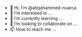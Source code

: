 - 👋 Hi, I’m @atiqahammed-nuarca
- 👀 I’m interested in ...
- 🌱 I’m currently learning ...
- 💞️ I’m looking to collaborate on ...
- 📫 How to reach me ...

<!---
atiqahammed-nuarca/atiqahammed-nuarca is a ✨ special ✨ repository because its `README.md` (this file) appears on your GitHub profile.
You can click the Preview link to take a look at your changes.
--->

